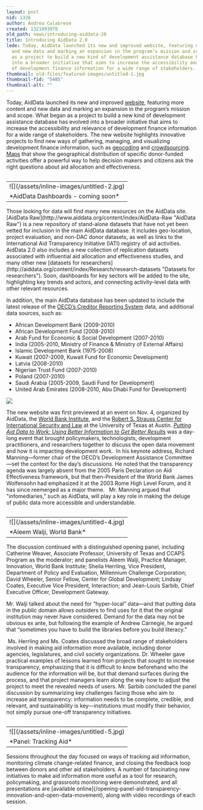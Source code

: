 ```yaml
---
layout: post
nid: 1326
author: Andrea Calabrese
created: 1321893978
old_path: news/introducing-aiddata-20
title: Introducing AidData 2.0
lede: Today, AidData launched its new and improved website, featuring more content
  and new data and marking an expansion in the program’s mission and scope. What began
  as a project to build a new kind of development assistance database has evolved
  into a broader initiative that aims to increase the accessibility and relevance
  of development finance information for a wide range of stakeholders.
thumbnail: old-files/featured-images/untitled-1.jpg
thumbnail-fid: "5485"
thumbnail-alt: ""
---
```


Today, AidData launched its new and improved [website](http://www.aiddata.org "AidData Portal"), featuring more content and new data and marking an expansion in the program’s mission and scope. What began as a project to build a new kind of development assistance database has evolved into a broader initiative that aims to increase the accessibility and relevance of development finance information for a wide range of stakeholders. The new website highlights innovative projects to find new ways of gathering, managing, and visualizing development finance information, such as [geocoding](http://www.aiddata.org/content/index/Services/geocoding "Geocoding") and [crowdsourcing](http://www.aiddata.org/content/index/Initiatives/uganda-crowdsourcing "Crowdsourcing"). [Maps](http://www.aiddata.org/content/index/Maps) that show the geographical distribution of specific donor-funded activities offer a powerful way to help decision makers and citizens ask the right questions about aid allocation and effectiveness.

<table align="left" border="0"><tbody><tr><td>![](/assets/inline-images/untitled-2.jpg)</td></tr><tr><td>*AidData Dashboards - coming soon*</td></tr></tbody></table>Those looking for data will find many new resources on the AidData site. [AidData Raw](http://www.aiddata.org/content/index/AidData-Raw "AidData Raw") is a new repository of stand-alone datasets that have not yet been vetted for inclusion in the main AidData database. It includes geo-location, project evaluation, and non-DAC donor datasets, as well as links to the International Aid Transparency Initiative (IATI) registry of aid activities. AidData 2.0 also includes a new collection of replication datasets associated with influential aid allocation and effectiveness studies, and many other new [datasets for researchers](http://aiddata.org/content/index/Research/research-datasets "Datasets for researchers"). Soon, dashboards for key sectors will be added to the site, highlighting key trends and actors, and connecting activity-level data with other relevant resources.

In addition, the main AidData database has been updated to include the latest release of the [OECD’s Creditor Reporting System](http://stats.oecd.org/Index.aspx?DatasetCode=CRSNEW "OECD's Creditor Reporting System") data, and additional data sources, such as:

- African Development Bank (2009-2010)
- African Development Fund (2008-2010)
- Arab Fund for Economic & Social Development (2007-2010)
- India (2005-2010, Ministry of Finance & Ministry of External Affairs)
- Islamic Development Bank (1975-2008)
- Kuwait (2007-2009, Kuwait Fund for Economic Development)
- Latvia (2008-2010)
- Nigerian Trust Fund (2007-2010)
- Poland (2007-2010)
- Saudi Arabia (2005-2009, Saudi Fund for Development)
- United Arab Emirates (2008-2010, Abu Dhabi Fund for Development)

![](/assets/inline-images/untitled-3.jpg)

The new website was first previewed at an event on Nov. 4, organized by AidData, the [World Bank Institute](http://wbi.worldbank.org/ "World Bank Institute"), and the [Robert S. Strauss Center for International Security and Law](http://ccaps.strausscenter.org/ "CCAPS") at the University of Texas at Austin. *[Putting Aid Data to Work: Using Better Information to Get Better Results](http://www.aiddata.org/content/index/about/events)* was a day-long event that brought policymakers, technologists, development practitioners, and researchers together to discuss the open data movement and how it is impacting development work.  In his keynote address, Richard Manning—former chair of the OECD’s Development Assistance Committee—set the context for the day’s discussions. He noted that the transparency agenda was largely absent from the 2005 Paris Declaration on Aid Effectiveness framework, but that then-President of the World Bank James Wolfensohn had emphasized it at the 2003 Rome High Level Forum, and it has since reemerged as a major theme.   Mr. Manning argued that "infomediaries," such as AidData, will play a key role in making the deluge of public data more accessible and understandable.

<table align="left" border="0"><tbody><tr><td>![](/assets/inline-images/untitled-4.jpg)</td></tr><tr><td>*Aleem Walji, World Bank*</td></tr></tbody></table>The discussion continued with a distinguished opening panel, including Catherine Weaver, Associate Professor, University of Texas and CCAPS Program as the moderator; and panelists Aleem Walji, Practice Manager, Innovation, World Bank Institute; Sheila Herrling, Vice President, Department of Policy and Evaluation, Millennium Challenge Corporation; David Wheeler, Senior Fellow, Center for Global Development; Lindsay Coates, Executive Vice President, Interaction; and Jean-Louis Sarbib, Chief Executive Officer, Development Gateway.

Mr. Walji talked about the need for “hyper-local” data—and that putting data in the public domain allows outsiders to find uses for it that the original institution may never have considered. Demand for the data may not be obvious ex ante, but following the example of Andrew Carnegie, he argued that “sometimes you have to build the libraries before you build literacy.”

 Ms. Herrling and Ms. Coates discussed the broad range of stakeholders involved in making aid information more available, including donor agencies, legislatures, and civil society organizations. Dr. Wheeler gave practical examples of lessons learned from projects that sought to increase transparency, emphasizing that it is difficult to know beforehand who the audience for the information will be, but that demand surfaces during the process, and that project managers learn along the way how to adjust the project to meet the revealed needs of users. Mr. Sarbib concluded the panel discussion by summarizing key challenges facing those who aim to increase aid transparency: information needs to be complete, credible, and relevant, and sustainability is key—institutions must modify their behavior, not simply pursue one-off transparency initiatives.

<table align="left" border="0"><tbody><tr><td>![](/assets/inline-images/untitled-5.jpg)</td></tr><tr><td>*Panel: Tracking Aid*</td></tr></tbody></table>Sessions throughout the day focused on ways of tracking aid information, monitoring climate change-related finance, and closing the feedback loop between donors and other aid stakeholders. A number of fascinating new initiatives to make aid information more useful as a tool for research, policymaking, and grassroots monitoring were demonstrated, and all presentations are [available online](/opening-panel-aid-transparency-innovation-and-open-data-movement), along with video recordings of each session. 


